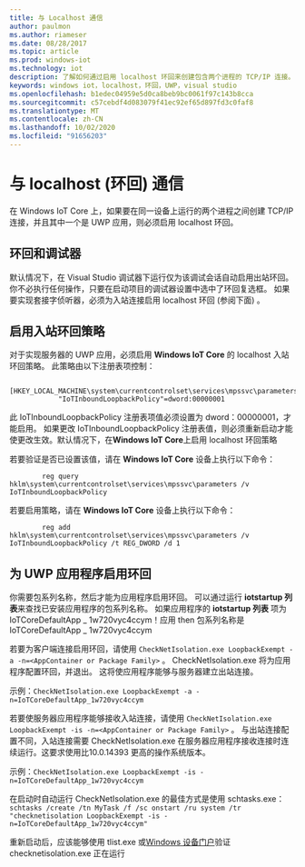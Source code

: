 ```yaml
---
title: 与 Localhost 通信
author: paulmon
ms.author: riameser
ms.date: 08/28/2017
ms.topic: article
ms.prod: windows-iot
ms.technology: iot
description: 了解如何通过启用 localhost 环回来创建包含两个进程的 TCP/IP 连接。
keywords: windows iot，localhost，环回，UWP，visual studio
ms.openlocfilehash: b1edec04959e5d0ca8beb9bc0061f97c143b8cca
ms.sourcegitcommit: c57cebdf4d083079f41ec92ef65d897fd3c0faf8
ms.translationtype: MT
ms.contentlocale: zh-CN
ms.lasthandoff: 10/02/2020
ms.locfileid: "91656203"
---
```

# <a name="communicating-with-localhost-loopback"></a>与 localhost (环回) 通信

在 Windows IoT Core 上，如果要在同一设备上运行的两个进程之间创建 TCP/IP 连接，并且其中一个是 UWP 应用，则必须启用 localhost 环回。

## <a name="loopback-and-the-debugger"></a>环回和调试器 
默认情况下，在 Visual Studio 调试器下运行仅为该调试会话自动启用出站环回。你不必执行任何操作，只要在启动项目的调试器设置中选中了环回复选框。 如果要实现套接字侦听器，必须为入站连接启用 localhost 环回 (参阅下面) 。

## <a name="enabling-the-inbound-loopback-policy"></a>启用入站环回策略
对于实现服务器的 UWP 应用，必须启用 **Windows IoT Core** 的 localhost 入站环回策略。  此策略由以下注册表项控制：
```
        [HKEY_LOCAL_MACHINE\system\currentcontrolset\services\mpssvc\parameters]
            "IoTInboundLoopbackPolicy"=dword:00000001
```
此 IoTInboundLoopbackPolicy 注册表项值必须设置为 dword：00000001，才能启用。 如果更改 IoTInboundLoopbackPolicy 注册表值，则必须重新启动才能使更改生效。默认情况下，在**Windows IoT Core**上启用 localhost 环回策略

若要验证是否已设置该值，请在 **Windows IoT Core** 设备上执行以下命令：
```
        reg query hklm\system\currentcontrolset\services\mpssvc\parameters /v IoTInboundLoopbackPolicy
```
若要启用策略，请在 **Windows IoT Core** 设备上执行以下命令：
```
        reg add hklm\system\currentcontrolset\services\mpssvc\parameters /v IoTInboundLoopbackPolicy /t REG_DWORD /d 1
```

## <a name="enabling-loopback-for-a-uwp-application"></a>为 UWP 应用程序启用环回
你需要包系列名称，然后才能为应用程序启用环回。  可以通过运行 **iotstartup 列表**来查找已安装应用程序的包系列名称。  如果应用程序的 **iotstartup 列表** 项为 IoTCoreDefaultApp \_ 1w720vyc4ccym！应用 then 包系列名称是 IoTCoreDefaultApp \_ 1w720vyc4ccym

若要为客户端连接启用环回，请使用 `CheckNetIsolation.exe LoopbackExempt -a -n=<AppContainer or Package Family>` 。  CheckNetIsolation.exe 将为应用程序配置环回，并退出。 这将使应用程序能够与服务器建立出站连接。

示例：`CheckNetIsolation.exe LoopbackExempt -a -n=IoTCoreDefaultApp_1w720vyc4ccym`

若要使服务器应用程序能够接收入站连接，请使用 `CheckNetIsolation.exe LoopbackExempt -is -n=<AppContainer or Package Family>` 。 与出站连接配置不同，入站连接需要 CheckNetIsolation.exe 在服务器应用程序接收连接时连续运行。这要求使用比10.0.14393 更高的操作系统版本。

示例：`CheckNetIsolation.exe LoopbackExempt -is -n=IoTCoreDefaultApp_1w720vyc4ccym`

在启动时自动运行 CheckNetIsolation.exe 的最佳方式是使用 schtasks.exe： `schtasks /create /tn MyTask /f /sc onstart /ru system /tr "checknetisolation LoopbackExempt -is -n=IoTCoreDefaultApp_1w720vyc4ccym"`

重新启动后，应该能够使用 tlist.exe 或[Windows 设备门户](https://developer.microsoft.com/windows/iot/docs/deviceportal)验证 checknetisolation.exe 正在运行
